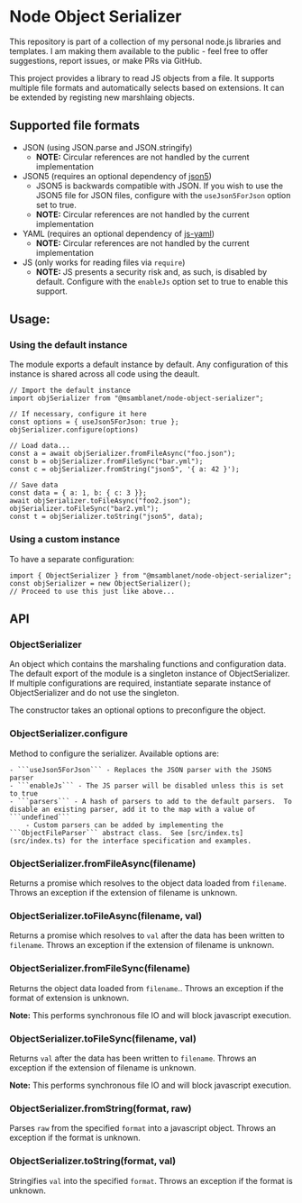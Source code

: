 # Node Object Serializer

This repository is part of a collection of my personal node.js libraries and templates.  I am making them available to the public - feel free to offer suggestions, report issues, or make PRs via GitHub.

This project provides a library to read JS objects from a file.  It supports multiple file formats and automatically selects based on extensions.  It can be extended by registing new marshlaing objects.

## Supported file formats

- JSON (using JSON.parse and JSON.stringify)
    - **NOTE:** Circular references are not handled by the current implementation
- JSON5 (requires an optional dependency of [json5](https://github.com/json5/json5))
    - JSON5 is backwards compatible with JSON.  If you wish to use the JSON5 file for JSON files, configure with the ```useJson5ForJson``` option set to true.
    - **NOTE:** Circular references are not handled by the current implementation
- YAML (requires an optional dependency of [js-yaml](https://github.com/nodeca/js-yaml))
    - **NOTE:** Circular references are not handled by the current implementation
- JS (only works for reading files via ```require```)
    - **NOTE:** JS presents a security risk and, as such, is disabled by default.  Configure with the ```enableJs``` option set to true to enable this support.

## Usage:

### Using the default instance

The module exports a default instance by default.  Any configuration of this instance is shared across all code using the deault.

```
// Import the default instance
import objSerializer from "@msamblanet/node-object-serializer";

// If necessary, configure it here
const options = { useJson5ForJson: true };
objSerializer.configure(options)

// Load data...
const a = await objSerializer.fromFileAsync("foo.json");
const b = objSerializer.fromFileSync("bar.yml");
const c = objSerializer.fromString("json5", '{ a: 42 }');

// Save data
const data = { a: 1, b: { c: 3 }};
await objSerializer.toFileAsync("foo2.json");
objSerializer.toFileSync("bar2.yml");
const t = objSerializer.toString("json5", data);
```

### Using a custom instance

To have a separate configuration:

```
import { ObjectSerializer } from "@msamblanet/node-object-serializer";
const objSerializer = new ObjectSerializer();
// Proceed to use this just like above...
```

## API

### ObjectSerializer

An object which contains the marshaling functions and configuration data.  The default export of the module is a singleton instance of ObjectSerializer.  If multiple configurations are required, instantiate separate instance of ObjectSerializer and do not use the singleton.

The constructor takes an optional options to preconfigure the object.

### ObjectSerializer.configure

Method to configure the serializer.  Available options are:

    - ```useJson5ForJson``` - Replaces the JSON parser with the JSON5 parser
    - ```enableJs``` - The JS parser will be disabled unless this is set to true
    - ```parsers``` - A hash of parsers to add to the default parsers.  To disable an existing parser, add it to the map with a value of ```undefined```
        - Custom parsers can be added by implementing the ```ObjectFileParser``` abstract class.  See [src/index.ts](src/index.ts) for the interface specification and examples.

### ObjectSerializer.fromFileAsync(filename)

Returns a promise which resolves to the object data loaded from ```filename```.  Throws an exception if the extension of filename is unknown.

### ObjectSerializer.toFileAsync(filename, val)

Returns a promise which resolves to ```val``` after the data has been written to ```filename```.  Throws an exception if the extension of filename is unknown.

### ObjectSerializer.fromFileSync(filename)

Returns the object data loaded from ```filename```..  Throws an exception if the format of extension is unknown.

**Note:** This performs synchronous file IO and will block javascript execution.

### ObjectSerializer.toFileSync(filename, val)

Returns ```val``` after the data has been written to ```filename```.  Throws an exception if the extension of filename is unknown.

**Note:** This performs synchronous file IO and will block javascript execution.

### ObjectSerializer.fromString(format, raw)

Parses ```raw``` from the specified ```format``` into a javascript object.  Throws an exception if the format is unknown.

### ObjectSerializer.toString(format, val)

Stringifies ```val``` into the specified ```format```.  Throws an exception if the format is unknown.
